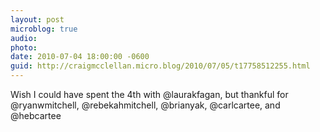 ```yaml
---
layout: post
microblog: true
audio: 
photo: 
date: 2010-07-04 18:00:00 -0600
guid: http://craigmcclellan.micro.blog/2010/07/05/t17758512255.html
---
```

Wish I could have spent the 4th with @laurakfagan, but thankful for @ryanwmitchell, @rebekahmitchell, @brianyak, @carlcartee, and @hebcartee
